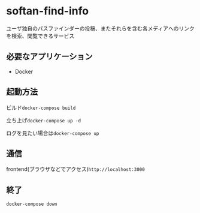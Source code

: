 # softan-find-info

ユーザ独自のパスファインダーの投稿、またそれらを含む各メディアへのリンクを検索、閲覧できるサービス

## 必要なアプリケーション

- Docker

## 起動方法

ビルド`docker-compose build`

立ち上げ`docker-compose up -d`

ログを見たい場合は`docker-compose up`

## 通信

frontend(ブラウザなどでアクセス)`http://localhost:3000`

## 終了

`docker-compose down`
